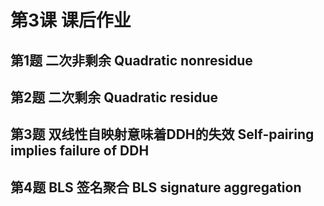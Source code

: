 # 第3课 课后作业

## 第1题 二次非剩余 Quadratic nonresidue

## 第2题 二次剩余 Quadratic residue

## 第3题 双线性自映射意味着DDH的失效 Self-pairing implies failure of DDH

## 第4题 BLS 签名聚合 BLS signature aggregation
